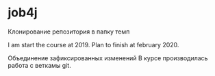 # job4j

Клонирование репозитория в папку темп

I am start the course at 2019. Plan to finish at february 2020.

Объединение зафиксированных изменений
В курсе производилась работа с веткамы git.